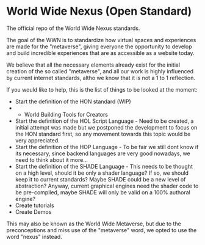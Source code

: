 # World Wide Nexus (Open Standard)
The official repo of the World Wide Nexus standards.

The goal of the WWN is to standardize how virtual spaces and experiences are made for the "metaverse", giving everyone the opportunity to develop and build incredible experiences that are as accessible as a website today.

We believe that all the necessary elements already exist for the initial creation of the so called "metaverse", and all our work is highly influenced by current internet standards, altho we know that it is not a 1 to 1 reflection.

If you would like to help, this is the list of things to be looked at the moment:
- Start the definition of the HON standard (WIP)
-  - World Building Tools for Creators
- Start the definition of the HOL Script Language - Need to be created, a initial attempt was made but we postponed the development to focus on the HON standard first, so any movement towards this topic would be very appreciated.
- Start the definition of the HOP Language - To be fair we still dont know if its necessary, since backend languages are very good nowadays, we need to think about it more...
- Start the definition of the SHADE Language - This needs to be thought on a high level, should it be only a shader language? If so, we should keep it to current standards? Maybe SHADE could be a new level of abstraction? Anyway, current graphical engines need the shader code to be pre-compiled, maybe SHADE will only be valid on a 100% authoral engine?
- Create tutorials
- Create Demos

This may also be known as the World Wide Metaverse, but due to the preconceptions and miss use of the "metaverse" word, we opted to use the word "nexus" instead.
